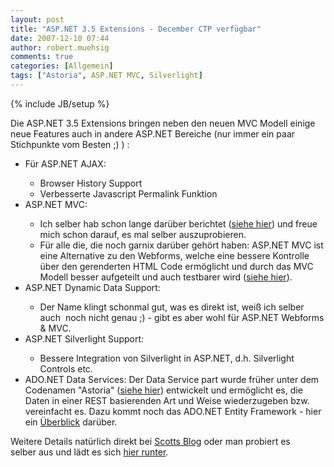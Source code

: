 ```yaml
---
layout: post
title: "ASP.NET 3.5 Extensions - December CTP verfügbar"
date: 2007-12-10 07:44
author: robert.muehsig
comments: true
categories: [Allgemein]
tags: ["Astoria", ASP.NET MVC, Silverlight]
---
```

{% include JB/setup %}
<p>Die ASP.NET 3.5 Extensions bringen neben den neuen MVC Modell einige neue Features auch in andere ASP.NET Bereiche (nur immer ein paar Stichpunkte vom Besten ;) ) :</p> <ul> <li>Für ASP.NET AJAX: </li> <ul> <li>Browser History Support</li> <li>Verbesserte Javascript Permalink Funktion</li></ul> <li>ASP.NET MVC:</li> <ul> <li>Ich selber hab schon lange darüber berichtet (<a href="http://code-inside.de/blog/tag/aspnet-mvc/">siehe hier</a>) und freue mich schon darauf, es mal selber auszuprobieren. </li> <li>Für alle die, die noch garnix darüber gehört haben: ASP.NET MVC ist eine Alternative zu den Webforms, welche eine bessere Kontrolle über den gerenderten HTML Code ermöglicht und durch das MVC Modell besser aufgeteilt und auch testbarer wird (<a href="http://code-inside.de/blog/2007/11/15/was-das-aspnet-mvc-modell-bringt/">siehe hier</a>).</li></ul> <li>ASP.NET Dynamic Data Support:</li> <ul> <li>Der Name klingt schonmal gut, was es direkt ist, weiß ich selber auch&nbsp; noch nicht genau ;) - gibt es aber wohl für ASP.NET Webforms &amp; MVC.</li></ul> <li>ASP.NET Silverlight Support:</li> <ul> <li>Bessere Integration von Silverlight in ASP.NET, d.h. Silverlight Controls etc.</li></ul> <li>ADO.NET Data Services: Der Data Service part wurde früher unter dem Codenamen "Astoria" (<a href="http://code-inside.de/blog/tag/astoria/">siehe hier</a>) entwickelt und ermöglicht es, die Daten in einer REST basierenden Art und Weise wiederzugeben bzw. vereinfacht es. Dazu kommt noch das ADO.NET Entity Framework - hier ein <a href="http://msdn2.microsoft.com/en-us/library/aa697427(VS.80).aspx">Überblick</a> darüber.</li></ul> <p>Weitere Details natürlich direkt bei <a href="http://weblogs.asp.net/scottgu/archive/2007/12/09/asp-net-3-5-extensions-ctp-preview-released.aspx">Scotts Blog</a> oder man probiert es selber&nbsp;aus und lädt es sich <a href="http://asp.net/downloads/3.5-extensions/">hier runter</a>.&nbsp;</p>
